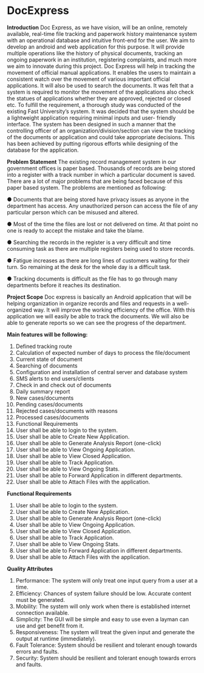 # DocExpress
**Introduction**
Doc Express, as we have vision, will be an online, remotely available, real-time file tracking and paperwork history maintenance system with an operational database and intuitive front-end for the user. We aim to develop an android and web application for this purpose. It will provide multiple operations like the history of physical documents, tracking an ongoing paperwork in an institution, registering complaints, and much more we aim to innovate during this project.
Doc Express will help in tracking the movement of official manual applications. It enables the users to maintain a consistent watch over the movement of various important official applications. It will also be used to search the documents. It was felt that a system is required to monitor the movement of the applications also check the statues of applications whether they are approved, rejected or closed etc.
To fulfill the requirement, a thorough study was conducted of the existing Fast University’s system. It was decided that the system should be a lightweight application requiring minimal inputs and user- friendly interface. The system has been designed in such a manner that the controlling officer of an organization/division/section can view the tracking of the documents or application and could take appropriate decisions. This has been achieved by putting rigorous efforts while designing of the database for the application.

**Problem Statement**
The existing record management system in our government offices is paper based. Thousands of records are being stored into a register with a track number in which a particular document is saved. There are a lot of major problems that are being faced because of this paper based system. The problems are mentioned as following:

● Documents that are being stored have privacy issues as anyone in the department has access. Any unauthorized person can access the file of any particular person which can be misused and altered.

● Most of the time the files are lost or not delivered on time. At that point no one is ready to accept the mistake and take the blame.

● Searching the records in the register is a very difficult and time consuming task as there are multiple registers being used to store records.

● Fatigue increases as there are long lines of customers waiting for their turn. So remaining at the desk for the whole day is a difficult task.

● Tracking documents is difficult as the file has to go through many departments before it reaches its destination.


**Project Scope**
Doc express is basically an Android application that will be helping organization in organize records and files and requests in a well-organized way. It will improve the working efficiency of the office. With this application we will easily be able to track the documents. We will also be able to generate reports so we can see the progress of the department.

**Main features will be following:**
1.	Defined tracking route
2.	Calculation of expected number of days to process the file/document
3.	Current state of document
4.	Searching of documents
5.	Configuration and installation of central server and database system
6.	SMS alerts to end users/clients
7.	Check in and check out of documents
8.	Daily summary report
9.	New cases/documents
10.	Pending cases/documents
11.	Rejected cases/documents with reasons
12.	Processed cases/documents
13.	Functional Requirements
1.	User shall be able to login to the system.
2.	User shall be able to Create New Application.	
3.	User shall be able to Generate Analysis Report (one-click)	
4.	User shall be able to View Ongoing Application.
5.	User shall be able to View Closed Application.	
6.	User shall be able to Track Application.
7.	User shall be able to View Ongoing Stats.	
8.	User shall be able to Forward Application in different departments.	
9.	User shall be able to Attach Files with the application.

**Functional Requirements**
1.	User shall be able to login to the system.
2.	User shall be able to Create New Application.	
3.	User shall be able to Generate Analysis Report (one-click)	
4.	User shall be able to View Ongoing Application.
5.	User shall be able to View Closed Application.	
6.	User shall be able to Track Application.
7.	User shall be able to View Ongoing Stats.	
8.	User shall be able to Forward Application in different departments.	
9.	User shall be able to Attach Files with the application.

**Quality Attributes**
1.	Performance: The system will only treat one input query from a user at a time.
2.	Efficiency: Chances of system failure should be low. Accurate content must be generated.
3.	Mobility: The system will only work when there is established internet connection available.
4.	Simplicity: The GUI will be simple and easy to use even a layman can use and get benefit from it.
5.	Responsiveness: The system will treat the given input and generate the output at runtime (immediately).
6.	Fault Tolerance: System should be resilient and tolerant enough towards errors and faults.
7.	Security: System should be resilient and tolerant enough towards errors and faults.


